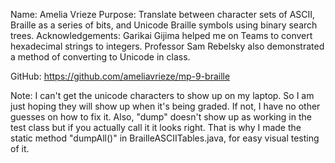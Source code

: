 Name: Amelia Vrieze
Purpose: Translate between character sets of ASCII, Braille as a series of bits, and Unicode Braille symbols using binary search trees.
Acknowledgements: 
Garikai Gijima helped me on Teams to convert hexadecimal strings to integers.
Professor Sam Rebelsky also demonstrated a method of converting to Unicode in class.

GitHub: https://github.com/ameliavrieze/mp-9-braille 

Note: I can't get the unicode characters to show up on my laptop. So I am just hoping they will show up when it's being graded. If not, I have no other guesses on how to fix it. Also, "dump" doesn't show up as working in the test class but if you actually call it it looks right. That is why I made the static method 
"dumpAll()" in BrailleASCIITables.java, for easy visual testing of it. 